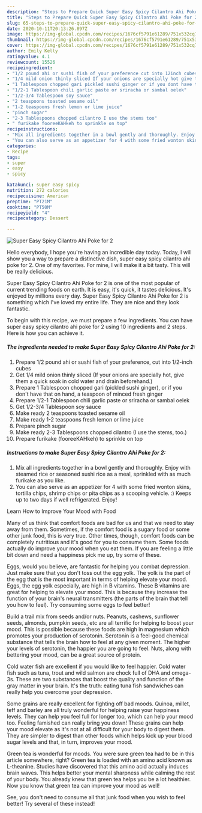 ```yaml
---
description: "Steps to Prepare Quick Super Easy Spicy Cilantro Ahi Poke for 2"
title: "Steps to Prepare Quick Super Easy Spicy Cilantro Ahi Poke for 2"
slug: 65-steps-to-prepare-quick-super-easy-spicy-cilantro-ahi-poke-for-2
date: 2020-10-11T20:13:26.897Z
image: https://img-global.cpcdn.com/recipes/1676cf5791e61289/751x532cq70/super-easy-spicy-cilantro-ahi-poke-for-2-recipe-main-photo.jpg
thumbnail: https://img-global.cpcdn.com/recipes/1676cf5791e61289/751x532cq70/super-easy-spicy-cilantro-ahi-poke-for-2-recipe-main-photo.jpg
cover: https://img-global.cpcdn.com/recipes/1676cf5791e61289/751x532cq70/super-easy-spicy-cilantro-ahi-poke-for-2-recipe-main-photo.jpg
author: Emily Kelly
ratingvalue: 4.1
reviewcount: 15526
recipeingredient:
- "1/2 pound ahi or sushi fish of your preference cut into 12inch cubes"
- "1/4 mild onion thinly sliced If your onions are specially hot give them a quick soak in cold water and drain beforehand"
- "1 Tablespoon chopped gari pickled sushi ginger or if you dont have that on hand a teaspoon of minced fresh ginger"
- "1/2-1 Tablespoon chili garlic paste or sriracha or sambal oelek"
- "1/2-3/4 Tablespoon soy sauce"
- "2 teaspoons toasted sesame oil"
- "1-2 teaspoons fresh lemon or lime juice"
- "pinch sugar"
- "2-3 Tablespoons chopped cilantro I use the stems too"
- " furikake fooreeKAHkeh to sprinkle on top"
recipeinstructions:
- "Mix all ingredients together in a bowl gently and thoroughly. Enjoy with steamed rice or seasoned sushi rice as a meal, sprinkled with as much furikake as you like."
- "You can also serve as an appetizer for 4 with some fried wonton skins, tortilla chips, shrimp chips or pita chips as a scooping vehicle. :) Keeps up to two days if well refrigerated. Enjoy!"
categories:
- Recipe
tags:
- super
- easy
- spicy

katakunci: super easy spicy 
nutrition: 272 calories
recipecuisine: American
preptime: "PT21M"
cooktime: "PT50M"
recipeyield: "4"
recipecategory: Dessert

---
```



![Super Easy Spicy Cilantro Ahi Poke for 2](https://img-global.cpcdn.com/recipes/1676cf5791e61289/751x532cq70/super-easy-spicy-cilantro-ahi-poke-for-2-recipe-main-photo.jpg)

Hello everybody, I hope you're having an incredible day today. Today, I will show you a way to prepare a distinctive dish, super easy spicy cilantro ahi poke for 2. One of my favorites. For mine, I will make it a bit tasty. This will be really delicious.

Super Easy Spicy Cilantro Ahi Poke for 2 is one of the most popular of current trending foods on earth. It is easy, it's quick, it tastes delicious. It's enjoyed by millions every day. Super Easy Spicy Cilantro Ahi Poke for 2 is something which I've loved my entire life. They are nice and they look fantastic.




To begin with this recipe, we must prepare a few ingredients. You can have super easy spicy cilantro ahi poke for 2 using 10 ingredients and 2 steps. Here is how you can achieve it.

<!--inarticleads1-->

##### The ingredients needed to make Super Easy Spicy Cilantro Ahi Poke for 2:

1. Prepare 1/2 pound ahi or sushi fish of your preference, cut into 1/2-inch cubes
1. Get 1/4 mild onion thinly sliced (If your onions are specially hot, give them a quick soak in cold water and drain beforehand.)
1. Prepare 1 Tablespoon chopped gari (pickled sushi ginger), or if you don&#39;t have that on hand, a teaspoon of minced fresh ginger
1. Prepare 1/2-1 Tablespoon chili garlic paste or sriracha or sambal oelek
1. Get 1/2-3/4 Tablespoon soy sauce
1. Make ready 2 teaspoons toasted sesame oil
1. Make ready 1-2 teaspoons fresh lemon or lime juice
1. Prepare pinch sugar
1. Make ready 2-3 Tablespoons chopped cilantro (I use the stems, too.)
1. Prepare  furikake (fooreeKAHkeh) to sprinkle on top




<!--inarticleads2-->

##### Instructions to make Super Easy Spicy Cilantro Ahi Poke for 2:

1. Mix all ingredients together in a bowl gently and thoroughly. Enjoy with steamed rice or seasoned sushi rice as a meal, sprinkled with as much furikake as you like.
1. You can also serve as an appetizer for 4 with some fried wonton skins, tortilla chips, shrimp chips or pita chips as a scooping vehicle. :) Keeps up to two days if well refrigerated. Enjoy!




Learn How to Improve Your Mood with Food


Many of us think that comfort foods are bad for us and that we need to stay away from them. Sometimes, if the comfort food is a sugary food or some other junk food, this is very true. Other times, though, comfort foods can be completely nutritious and it's good for you to consume them. Some foods actually do improve your mood when you eat them. If you are feeling a little bit down and need a happiness pick me up, try some of these.

Eggs, would you believe, are fantastic for helping you combat depression. Just make sure that you don't toss out the egg yolk. The yolk is the part of the egg that is the most important in terms of helping elevate your mood. Eggs, the egg yolk especially, are high in B vitamins. These B vitamins are great for helping to elevate your mood. This is because they increase the function of your brain's neural transmitters (the parts of the brain that tell you how to feel). Try consuming some eggs to feel better!

Build a trail mix from seeds and/or nuts. Peanuts, cashews, sunflower seeds, almonds, pumpkin seeds, etc are all terrific for helping to boost your mood. This is possible because these foods are high in magnesium which promotes your production of serotonin. Serotonin is a feel-good chemical substance that tells the brain how to feel at any given moment. The higher your levels of serotonin, the happier you are going to feel. Nuts, along with bettering your mood, can be a great source of protein.

Cold water fish are excellent if you would like to feel happier. Cold water fish such as tuna, trout and wild salmon are chock full of DHA and omega-3s. These are two substances that boost the quality and function of the gray matter in your brain. It's the truth: eating tuna fish sandwiches can really help you overcome your depression. 

Some grains are really excellent for fighting off bad moods. Quinoa, millet, teff and barley are all truly wonderful for helping raise your happiness levels. They can help you feel full for longer too, which can help your mood too. Feeling famished can really bring you down! These grains can help your mood elevate as it's not at all difficult for your body to digest them. They are simpler to digest than other foods which helps kick up your blood sugar levels and that, in turn, improves your mood.

Green tea is wonderful for moods. You were sure green tea had to be in this article somewhere, right? Green tea is loaded with an amino acid known as L-theanine. Studies have discovered that this amino acid actually induces brain waves. This helps better your mental sharpness while calming the rest of your body. You already knew that green tea helps you be a lot healthier. Now you know that green tea can improve your mood as well!

See, you don't need to consume all that junk food when you wish to feel better! Try several of these instead!

